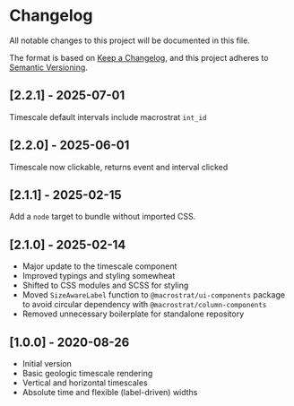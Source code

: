 # Changelog

All notable changes to this project will be documented in this file.

The format is based on [Keep a Changelog](https://keepachangelog.com/en/1.0.0/),
and this project adheres to
[Semantic Versioning](https://semver.org/spec/v2.0.0.html).

## [2.2.1] - 2025-07-01

Timescale default intervals include macrostrat `int_id`

## [2.2.0] - 2025-06-01

Timescale now clickable, returns event and interval clicked

## [2.1.1] - 2025-02-15

Add a `node` target to bundle without imported CSS.

## [2.1.0] - 2025-02-14

- Major update to the timescale component
- Improved typings and styling somewheat
- Shifted to CSS modules and SCSS for styling
- Moved `SizeAwareLabel` function to `@macrostrat/ui-components` package to
  avoid circular dependency with `@macrostrat/column-components`
- Removed unnecessary boilerplate for standalone repository

## [1.0.0] - 2020-08-26

- Initial version
- Basic geologic timescale rendering
- Vertical and horizontal timescales
- Absolute time and flexible (label-driven) widths
